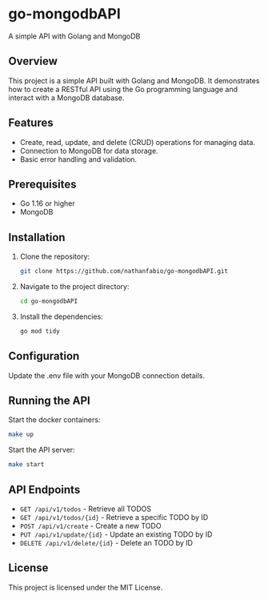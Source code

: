 # go-mongodbAPI
A simple API with Golang and MongoDB


## Overview
This project is a simple API built with Golang and MongoDB. It demonstrates how to create a RESTful API using the Go programming language and interact with a MongoDB database.

## Features
- Create, read, update, and delete (CRUD) operations for managing data.
- Connection to MongoDB for data storage.
- Basic error handling and validation.

## Prerequisites
- Go 1.16 or higher
- MongoDB

## Installation
1. Clone the repository:
    ```sh
    git clone https://github.com/nathanfabio/go-mongodbAPI.git
    ```
2. Navigate to the project directory:
    ```sh
    cd go-mongodbAPI
    ```
3. Install the dependencies:
    ```sh
    go mod tidy
    ```

## Configuration
Update the .env file with your MongoDB connection details.

## Running the API
Start the docker containers:
```sh
make up
```

Start the API server:
```sh
make start
```

## API Endpoints
- `GET /api/v1/todos` - Retrieve all TODOS
- `GET /api/v1/todos/{id}` - Retrieve a specific TODO by ID
- `POST /api/v1/create` - Create a new TODO
- `PUT /api/v1/update/{id}` - Update an existing TODO by ID
- `DELETE /api/v1/delete/{id}` - Delete an TODO by ID


## License
This project is licensed under the MIT License.
